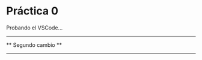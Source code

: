  # Práctica 0
Probando el VSCode...

*****************************************************************
** Segundo cambio **
*****************************************************************



